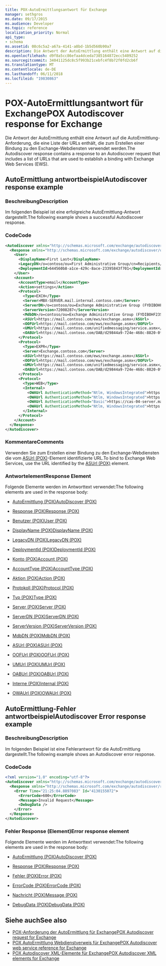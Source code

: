 ```yaml
---
title: POX-AutoErmittlungsantwort für Exchange
manager: sethgros
ms.date: 09/17/2015
ms.audience: Developer
ms.topic: reference
localization_priority: Normal
api_type:
- schema
ms.assetid: 08c6c5a2-a67a-4141-a8bd-1b5d560b90a7
description: Die Antwort der AutoErmittlung enthält eine Antwort auf die AutoErmittlung-Anforderung, die eine Liste der URLs enthält, die zum Erstellen einer Bindung zu den Exchange-Webdiensten verwendet werden.
ms.openlocfilehash: d9f8a5cc86efaa4dceda7385164872ecc5409252
ms.sourcegitcommit: 34041125dc8c5f993b21cebfc4f8b72f0fd2cb6f
ms.translationtype: MT
ms.contentlocale: de-DE
ms.lasthandoff: 06/11/2018
ms.locfileid: "19830863"
---
```

# <a name="pox-autodiscover-response-for-exchange"></a><span data-ttu-id="8d0ba-103">POX-AutoErmittlungsantwort für Exchange</span><span class="sxs-lookup"><span data-stu-id="8d0ba-103">POX Autodiscover response for Exchange</span></span>

<span data-ttu-id="8d0ba-104">Die Antwort der AutoErmittlung enthält eine Antwort auf die AutoErmittlung-Anforderung, die eine Liste der URLs enthält, die zum Erstellen einer Bindung zu den Exchange-Webdiensten verwendet werden.</span><span class="sxs-lookup"><span data-stu-id="8d0ba-104">The Autodiscover response contains a response to an Autodiscover request that includes a list of URLs that are used to establish a binding with Exchange Web Services (EWS).</span></span>
  
## <a name="autodiscover-response-example"></a><span data-ttu-id="8d0ba-105">AutoErmittlung antwortbeispiel</span><span class="sxs-lookup"><span data-stu-id="8d0ba-105">Autodiscover response example</span></span>

### <a name="description"></a><span data-ttu-id="8d0ba-106">Beschreibung</span><span class="sxs-lookup"><span data-stu-id="8d0ba-106">Description</span></span>

<span data-ttu-id="8d0ba-107">Im folgenden Beispiel ist eine erfolgreiche AutoErmittlung-Antwort dargestellt.</span><span class="sxs-lookup"><span data-stu-id="8d0ba-107">The following example shows a successful Autodiscover response.</span></span>
  
### <a name="code"></a><span data-ttu-id="8d0ba-108">Code</span><span class="sxs-lookup"><span data-stu-id="8d0ba-108">Code</span></span>

```XML
<Autodiscover xmlns="http://schemas.microsoft.com/exchange/autodiscover/responseschema/2006">
  <Response xmlns="http://schemas.microsoft.com/exchange/autodiscover/outlook/responseschema/2006a">
    <User>
      <DisplayName>First Last</DisplayName>
      <LegacyDN>/o=contoso/ou=First Administrative Group/cn=Recipients/cn=iuser885646</LegacyDN>
      <DeploymentId>644560b8-a1ce-429c-8ace-23395843f701</DeploymentId>
    </User>
    <Account>
      <AccountType>email</AccountType>
      <Action>settings</Action>
      <Protocol>
        <Type>EXCH</Type>
        <Server>MBX-SERVER.mail.internal.contoso.com</Server>
        <ServerDN>/o=contoso/ou=Exchange Administrative Group (FYDIBOHF23SPDLT)/cn=Configuration/cn=Servers/cn=MBX-SERVER</ServerDN>
        <ServerVersion>72008287</ServerVersion>
        <MdbDN>/o=contoso/ou=Exchange Administrative Group (FYDIBOHF23SPDLT)/cn=Configuration/cn=Servers/cn=MBX-SERVER/cn=Microsoft Private MDB</MdbDN>
        <ASUrl>https://mail.contoso.com/ews/exchange.asmx</ASUrl>
        <OOFUrl>https://mail.contoso.com/ews/exchange.asmx</OOFUrl>
        <UMUrl>https://mail.contoso.com/unifiedmessaging/service.asmx</UMUrl>
        <OABUrl>https://mail.contoso.com/OAB/d29844a9-724e-468c-8820-0f7b345b767b/</OABUrl>
      </Protocol>
      <Protocol>
        <Type>EXPR</Type>
        <Server>Exchange.contoso.com</Server>
        <ASUrl>https://mail.contoso.com/ews/exchange.asmx</ASUrl>
        <OOFUrl>https://mail.contoso.com/ews/exchange.asmx</OOFUrl>
        <UMUrl>https://mail.contoso.com/unifiedmessaging/service.asmx</UMUrl>
        <OABUrl>https://mail.contoso.com/OAB/d29844a9-724e-468c-8820-0f7b345b767b/</OABUrl>
      </Protocol>
      <Protocol>
        <Type>WEB</Type>
        <Internal>
          <OWAUrl AuthenticationMethod="Ntlm, WindowsIntegrated">https://cas-01-server.mail.internal.contoso.com/owa</OWAUrl>
          <OWAUrl AuthenticationMethod="Ntlm, WindowsIntegrated">https://cas-02-server.mail.internal.contoso.com/owa</OWAUrl>
          <OWAUrl AuthenticationMethod="Basic">https://cas-04-server.mail.internal.contoso.com/owa</OWAUrl>
          <OWAUrl AuthenticationMethod="Ntlm, WindowsIntegrated">https://cas-05-server.mail.internal.contoso.com/owa</OWAUrl>
        </Internal>
      </Protocol>
    </Account>
  </Response>
</Autodiscover>
```

### <a name="comments"></a><span data-ttu-id="8d0ba-109">Kommentare</span><span class="sxs-lookup"><span data-stu-id="8d0ba-109">Comments</span></span>

<span data-ttu-id="8d0ba-110">Verwenden Sie zum Erstellen einer Bindung zu den Exchange-Webdiensten die vom [ASUrl (POX)](asurl-pox.md)-Element identifizierte URL.</span><span class="sxs-lookup"><span data-stu-id="8d0ba-110">To bind to Exchange Web Services, use the URL identified by the [ASUrl (POX)](asurl-pox.md) element.</span></span> 
  
### <a name="response-element"></a><span data-ttu-id="8d0ba-111">Antwortelement</span><span class="sxs-lookup"><span data-stu-id="8d0ba-111">Response Element</span></span>

<span data-ttu-id="8d0ba-112">Folgende Elemente werden im Antworttext verwendet:</span><span class="sxs-lookup"><span data-stu-id="8d0ba-112">The following elements are used in the response body:</span></span>
  
- [<span data-ttu-id="8d0ba-113">AutoErmittlung (POX)</span><span class="sxs-lookup"><span data-stu-id="8d0ba-113">AutoDiscover (POX)</span></span>](autodiscover-pox.md)
    
- [<span data-ttu-id="8d0ba-114">Response (POX)</span><span class="sxs-lookup"><span data-stu-id="8d0ba-114">Response (POX)</span></span>](response-pox.md)
    
- [<span data-ttu-id="8d0ba-115">Benutzer (POX)</span><span class="sxs-lookup"><span data-stu-id="8d0ba-115">User (POX)</span></span>](user-pox.md)
    
- [<span data-ttu-id="8d0ba-116">DisplayName (POX)</span><span class="sxs-lookup"><span data-stu-id="8d0ba-116">DisplayName (POX)</span></span>](displayname-pox.md)
    
- [<span data-ttu-id="8d0ba-117">LegacyDN (POX)</span><span class="sxs-lookup"><span data-stu-id="8d0ba-117">LegacyDN (POX)</span></span>](legacydn-pox.md)
    
- [<span data-ttu-id="8d0ba-118">DeploymentId (POX)</span><span class="sxs-lookup"><span data-stu-id="8d0ba-118">DeploymentId (POX)</span></span>](deploymentid-pox.md)
    
- [<span data-ttu-id="8d0ba-119">Konto (POX)</span><span class="sxs-lookup"><span data-stu-id="8d0ba-119">Account (POX)</span></span>](account-pox.md)
    
- [<span data-ttu-id="8d0ba-120">AccountType (POX)</span><span class="sxs-lookup"><span data-stu-id="8d0ba-120">AccountType (POX)</span></span>](accounttype-pox.md)
    
- [<span data-ttu-id="8d0ba-121">Aktion (POX)</span><span class="sxs-lookup"><span data-stu-id="8d0ba-121">Action (POX)</span></span>](action-pox.md)
    
- [<span data-ttu-id="8d0ba-122">Protokoll (POX)</span><span class="sxs-lookup"><span data-stu-id="8d0ba-122">Protocol (POX)</span></span>](protocol-pox.md)
    
- [<span data-ttu-id="8d0ba-123">Typ (POX)</span><span class="sxs-lookup"><span data-stu-id="8d0ba-123">Type (POX)</span></span>](type-pox.md)
    
- [<span data-ttu-id="8d0ba-124">Server (POX)</span><span class="sxs-lookup"><span data-stu-id="8d0ba-124">Server (POX)</span></span>](server-pox.md)
    
- [<span data-ttu-id="8d0ba-125">ServerDN (POX)</span><span class="sxs-lookup"><span data-stu-id="8d0ba-125">ServerDN (POX)</span></span>](serverdn-pox.md)
    
- [<span data-ttu-id="8d0ba-126">ServerVersion (POX)</span><span class="sxs-lookup"><span data-stu-id="8d0ba-126">ServerVersion (POX)</span></span>](serverversion-pox.md)
    
- [<span data-ttu-id="8d0ba-127">MdbDN (POX)</span><span class="sxs-lookup"><span data-stu-id="8d0ba-127">MdbDN (POX)</span></span>](mdbdn-pox.md)
    
- [<span data-ttu-id="8d0ba-128">ASUrl (POX)</span><span class="sxs-lookup"><span data-stu-id="8d0ba-128">ASUrl (POX)</span></span>](asurl-pox.md)
    
- [<span data-ttu-id="8d0ba-129">OOFUrl (POX)</span><span class="sxs-lookup"><span data-stu-id="8d0ba-129">OOFUrl (POX)</span></span>](oofurl-pox.md)
    
- [<span data-ttu-id="8d0ba-130">UMUrl (POX)</span><span class="sxs-lookup"><span data-stu-id="8d0ba-130">UMUrl (POX)</span></span>](umurl-pox.md)
    
- [<span data-ttu-id="8d0ba-131">OABUrl (POX)</span><span class="sxs-lookup"><span data-stu-id="8d0ba-131">OABUrl (POX)</span></span>](oaburl-pox.md)
    
- [<span data-ttu-id="8d0ba-132">Interne (POX)</span><span class="sxs-lookup"><span data-stu-id="8d0ba-132">Internal (POX)</span></span>](internal-pox.md)
    
- [<span data-ttu-id="8d0ba-133">OWAUrl (POX)</span><span class="sxs-lookup"><span data-stu-id="8d0ba-133">OWAUrl (POX)</span></span>](owaurl-pox.md)
    
## <a name="autodiscover-error-response-example"></a><span data-ttu-id="8d0ba-134">AutoErmittlung-Fehler antwortbeispiel</span><span class="sxs-lookup"><span data-stu-id="8d0ba-134">Autodiscover Error response example</span></span>

### <a name="description"></a><span data-ttu-id="8d0ba-135">Beschreibung</span><span class="sxs-lookup"><span data-stu-id="8d0ba-135">Description</span></span>

<span data-ttu-id="8d0ba-136">Im folgenden Beispiel ist eine Fehlerantwort für die AutoErmittlung dargestellt.</span><span class="sxs-lookup"><span data-stu-id="8d0ba-136">The following example shows an Autodiscover error response.</span></span>
  
### <a name="code"></a><span data-ttu-id="8d0ba-137">Code</span><span class="sxs-lookup"><span data-stu-id="8d0ba-137">Code</span></span>

```XML
<?xml version="1.0" encoding="utf-8"?>
<Autodiscover xmlns="http://schemas.microsoft.com/exchange/autodiscover/responseschema/2006">
  <Response xmlns="http://schemas.microsoft.com/exchange/autodiscover/responseschema/2006">
    <Error Time="21:25:04.8897083" Id="4130155072">
      <ErrorCode>600</ErrorCode>
      <Message>Invalid Request</Message>
      <DebugData />
    </Error>
  </Response>
</Autodiscover>
```

### <a name="error-response-element"></a><span data-ttu-id="8d0ba-138">Fehler Response (Element)</span><span class="sxs-lookup"><span data-stu-id="8d0ba-138">Error response element</span></span>

<span data-ttu-id="8d0ba-139">Folgende Elemente werden im Antworttext verwendet:</span><span class="sxs-lookup"><span data-stu-id="8d0ba-139">The following elements are used in the response body:</span></span>
  
- [<span data-ttu-id="8d0ba-140">AutoErmittlung (POX)</span><span class="sxs-lookup"><span data-stu-id="8d0ba-140">AutoDiscover (POX)</span></span>](autodiscover-pox.md)
    
- [<span data-ttu-id="8d0ba-141">Response (POX)</span><span class="sxs-lookup"><span data-stu-id="8d0ba-141">Response (POX)</span></span>](response-pox.md)
    
- [<span data-ttu-id="8d0ba-142">Fehler (POX)</span><span class="sxs-lookup"><span data-stu-id="8d0ba-142">Error (POX)</span></span>](error-pox.md)
    
- [<span data-ttu-id="8d0ba-143">ErrorCode (POX)</span><span class="sxs-lookup"><span data-stu-id="8d0ba-143">ErrorCode (POX)</span></span>](errorcode-pox.md)
    
- [<span data-ttu-id="8d0ba-144">Nachricht (POX)</span><span class="sxs-lookup"><span data-stu-id="8d0ba-144">Message (POX)</span></span>](message-pox.md)
    
- [<span data-ttu-id="8d0ba-145">DebugData (POX)</span><span class="sxs-lookup"><span data-stu-id="8d0ba-145">DebugData (POX)</span></span>](debugdata-pox.md)
    
## <a name="see-also"></a><span data-ttu-id="8d0ba-146">Siehe auch</span><span class="sxs-lookup"><span data-stu-id="8d0ba-146">See also</span></span>

- [<span data-ttu-id="8d0ba-147">POX-Anforderung der AutoErmittlung für Exchange</span><span class="sxs-lookup"><span data-stu-id="8d0ba-147">POX Autodiscover request for Exchange</span></span>](pox-autodiscover-request-for-exchange.md)
- [<span data-ttu-id="8d0ba-148">POX AutoErmittlung Webdienstverweis für Exchange</span><span class="sxs-lookup"><span data-stu-id="8d0ba-148">POX Autodiscover web service reference for Exchange</span></span>](pox-autodiscover-web-service-reference-for-exchange.md) 
- [<span data-ttu-id="8d0ba-149">POX Autodiscover XML-Elemente für Exchange</span><span class="sxs-lookup"><span data-stu-id="8d0ba-149">POX Autodiscover XML elements for Exchange</span></span>](pox-autodiscover-xml-elements-for-exchange.md)


